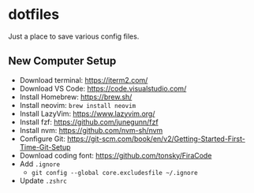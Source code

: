 # dotfiles

Just a place to save various config files.

## New Computer Setup

- Download terminal: https://iterm2.com/
- Download VS Code: https://code.visualstudio.com/
- Install Homebrew: https://brew.sh/
- Install neovim: `brew install neovim`
- Install LazyVim: https://www.lazyvim.org/
- Install fzf: https://github.com/junegunn/fzf
- Install nvm: https://github.com/nvm-sh/nvm
- Configure Git: https://git-scm.com/book/en/v2/Getting-Started-First-Time-Git-Setup
- Download coding font: https://github.com/tonsky/FiraCode
- Add `.ignore`
  - `git config --global core.excludesfile ~/.ignore`
- Update `.zshrc`
